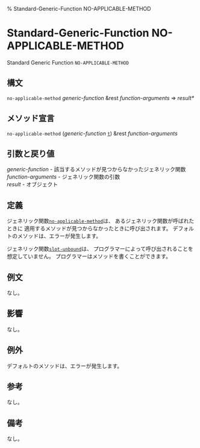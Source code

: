 % Standard-Generic-Function NO-APPLICABLE-METHOD

# Standard-Generic-Function NO-APPLICABLE-METHOD


Standard Generic Function `NO-APPLICABLE-METHOD`


## 構文

`no-applicable-method` *generic-function* &rest *function-arguments* => *result\**


## メソッド宣言

`no-applicable-method` (*generic-function* [`t`](4.4.t-system-class.html))
&rest *function-arguments*


## 引数と戻り値

*generic-function* - 該当するメソッドが見つからなかったジェネリック関数  
*function-arguments* - ジェネリック関数の引数  
*result* - オブジェクト


## 定義

ジェネリック関数[`no-applicable-method`](7.7.no-applicable-method.html)は、
あるジェネリック関数が呼ばれたときに
適用するメソッドが見つからなかったときに呼び出されます。
デフォルトのメソッドは、エラーが発生します。

ジェネリック関数[`slot-unbound`](7.7.slot-unbound.html)は、
プログラマーによって呼び出されることを想定していません。
プログラマーはメソッドを書くことができます。


## 例文

なし。


## 影響

なし。


## 例外

デフォルトのメソッドは、エラーが発生します。


## 参考

なし。


## 備考

なし。


